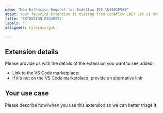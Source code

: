 ```yaml
---
name: "New Extension Request for Codeflow IDE \U0001F9E9"
about: Your favorite extension is missing from Codeflow IDE? Let us bring it over!
title: 'EXTENSION REQUEST:'
labels: ''
assignees: sylwiavargas

---
```


## Extension details

Please provide us with the details of the extension you want to see added.

- Link to the VS Code marketplace: 
-  If it's not on the VS Code marketplace, provide an alternative link:

## Your use case

Please describe how/when you use this extension so we can better triage it.
